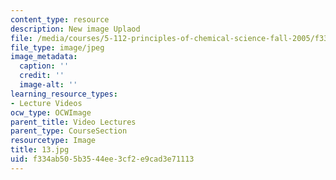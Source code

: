 ```yaml
---
content_type: resource
description: New image Uplaod
file: /media/courses/5-112-principles-of-chemical-science-fall-2005/f334ab505b3544ee3cf2e9cad3e71113_13.jpg
file_type: image/jpeg
image_metadata:
  caption: ''
  credit: ''
  image-alt: ''
learning_resource_types:
- Lecture Videos
ocw_type: OCWImage
parent_title: Video Lectures
parent_type: CourseSection
resourcetype: Image
title: 13.jpg
uid: f334ab50-5b35-44ee-3cf2-e9cad3e71113
---
```

